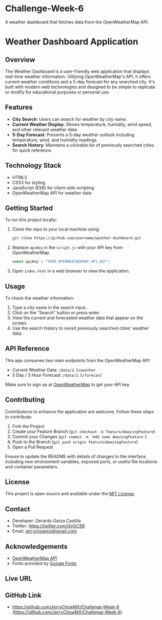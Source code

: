 # Challenge-Week-6
A weather dashboard that fetches data from the OpenWeatherMap API.

# Weather Dashboard Application

## Overview
The Weather Dashboard is a user-friendly web application that displays real-time weather information. Utilizing OpenWeatherMap's API, it offers current weather conditions and a 5-day forecast for any searched city. It's built with modern web technologies and designed to be simple to replicate or modify for educational purposes or personal use.

## Features

- **City Search**: Users can search for weather by city name.
- **Current Weather Display**: Shows temperature, humidity, wind speed, and other relevant weather data.
- **5-Day Forecast**: Presents a 5-day weather outlook including temperature, wind, and humidity readings.
- **Search History**: Maintains a clickable list of previously searched cities for quick reference.

## Technology Stack

- HTML5
- CSS3 for styling
- JavaScript (ES6) for client-side scripting
- OpenWeatherMap API for weather data

## Getting Started

To run this project locally:

1. Clone the repo to your local machine using:

    ```bash
    git clone https://github.com/username/weather-dashboard.git
    ```

2. Replace `apiKey` in the `script.js` with your API key from OpenWeatherMap.

    ```javascript
    const apiKey = "YOUR_OPENWEATHERMAP_API_KEY";
    ```

3. Open `index.html` in a web browser to view the application.

## Usage

To check the weather information:

1. Type a city name in the search input.
2. Click on the "Search" button or press enter.
3. View the current and forecasted weather data that appear on the screen.
4. Use the search history to revisit previously searched cities' weather data.

## API Reference

This app consumes two main endpoints from the OpenWeatherMap API:

- Current Weather Data: `/data/2.5/weather`
- 5 Day / 3 Hour Forecast: `/data/2.5/forecast`

Make sure to sign up at [OpenWeatherMap](https://openweathermap.org/api) to get your API key.

## Contributing

Contributions to enhance the application are welcome. Follow these steps to contribute:

1. Fork the Project
2. Create your Feature Branch (`git checkout -b feature/AmazingFeature`)
3. Commit your Changes (`git commit -m 'Add some AmazingFeature'`)
4. Push to the Branch (`git push origin feature/AmazingFeature`)
5. Open a Pull Request

Ensure to update the README with details of changes to the interface, including new environment variables, exposed ports, or useful file locations and container parameters.

## License

This project is open source and available under the [MIT License](LICENSE.md).

## Contact

- Developer: Gerardo Garza Castilla
- Twitter: https://twitter.com/GjrGC98 
- Email: jerrychowmx@gmail.com

## Acknowledgements

- [OpenWeatherMap API](https://openweathermap.org/api)
- Fonts provided by [Google Fonts](https://fonts.google.com/)

## Live URL

## GitHub Link
- https://github.com/JerryChowMX/Challenge-Week-6 (https://github.com/JerryChowMX/Challenge-Week-6)
